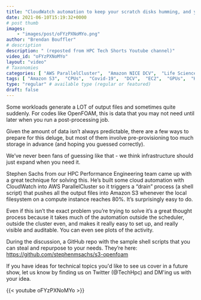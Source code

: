 ```yaml
---
title: "CloudWatch automation to keep your scratch disks humming, and your clusters running."
date: 2021-06-10T15:19:32+0000
# post thumb
images:
    - "images/post/oFYzPXNoMYo.png"
author: "Brendan Bouffler"
# description
description: " (reposted from HPC Tech Shorts Youtube channel)"
video_id: "oFYzPXNoMYo"
layout: "video"
# Taxonomies
categories: [ "AWS ParallelCluster",  "Amazon NICE DCV",  "Life Sciences", ]
tags: [ "Amazon S3",  "CPUs",  "Covid-19",  "DCV",  "EC2",  "GPUs",  "HPC",  "High Performance Computing",  "Lustre",  "ParallelCluster",  "Schedulers",  "Storage",  "object storage",  "openfoam",  "virtualization",  "vizualization",  "techshorts", ]
type: "regular" # available type (regular or featured)
draft: false
---
```


Some workloads generate a LOT of output files and sometimes quite suddenly. For codes like OpenFOAM, this is data that you may not need until later when you run a post-processing job.

Given the amount of data isn’t always predictable, there are a few ways to prepare for this deluge, but most of them involve pre-provisioning too much storage in advance (and hoping you guessed correctly).

We’ve never been fans of guessing like that - we think infrastructure should just expand when you need it.

Stephen Sachs from our HPC Performance Engineering team came up with a great technique for solving this. He’s built some cloud automation with CloudWatch into AWS ParallelCluster so it triggers a “drain” process (a shell script) that pushes all the output files into Amazon S3 whenever the local filesystem on a compute instance reaches 80%. It’s surprisingly easy to do.

Even if this isn’t the exact problem you’re trying to solve it’s a great thought process because it takes much of the automation outside the scheduler, outside the cluster even, and makes it really easy to set up, and really visible and auditable. You can even see plots of the activity.

During the discussion, a GitHub repo with the sample shell scripts that you can steal and repurpose to your needs. They’re here:  https://github.com/stephenmsachs/s3-openfoam

If you have ideas for technical topics you'd like to see us cover in a future show, let us know by finding us on Twitter (@TechHpc) and DM'ing us with your idea.

{{< youtube oFYzPXNoMYo >}}